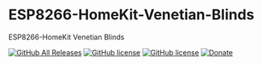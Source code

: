 # ESP8266-HomeKit-Venetian-Blinds
ESP8266-HomeKit Venetian Blinds

[![GitHub All Releases](https://img.shields.io/github/downloads/achimpieters/ESP8266-HomeKit-Venetian-Blinds/total?color=green)](https://github.com/achimpieters/ESP8266-HomeKit-Venetian-Blinds/releases) 
[![GitHub license](https://img.shields.io/badge/License-MIT-yellow.svg)](https://raw.githubusercontent.com/hyperion-project/hyperion.ng/master/LICENSE)
[![GitHub license](https://img.shields.io/github/v/release/achimpieters/ESP8266-HomeKit-Venetian-Blinds)](https://img.shields.io/github/v/release/achimpieters/ESP8266-HomeKit-Venetian-Blinds)
[![Donate](https://img.shields.io/badge/donate-PayPal-blue.svg)](https://paypal.me/AJFPieters)
